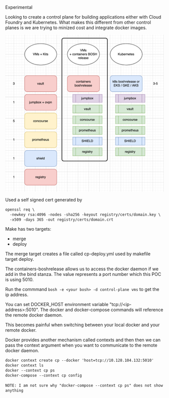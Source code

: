 Experimental

Looking to create a control plane for building applications either with Cloud Foundry and Kubernetes. What makes this different from other control planes is
we are trying to minized cost and integrate docker images.

![Model](docs/images/control-plane_2021-04-02_at_1.32.22_pm.png)

Used a self signed cert generated by

```
openssl req \
  -newkey rsa:4096 -nodes -sha256 -keyout registry/certs/domain.key \
  -x509 -days 365 -out registry/certs/domain.crt
```
Make has two targets:
* merge 
* deploy

The merge target creates a file called cp-deploy.yml used by makefile target deploy.

The containers-boshrelease allows us to access the docker daemon if we add in the bind
stanza. The value represents a port number which this POC is using 5010.  

Run the commmand `bosh -e <your bosh> -d control-plane vms` to get the ip address.

You can set DOCKER_HOST environment variable "tcp://\<ip-address>:5010".  The docker and docker-compose commands will reference the remote docker daemon.

This becomes painful when switching between your local docker and your remote docker.

Docker provides another mechanism called contexts and then then we can pass the context
argument when you want to communicate to the remote docker daemon.

```
docker context create cp --docker 'host=tcp://10.128.104.132:5010'
docker context ls
docker --context cp ps
docker-compose --context cp config

NOTE: I am not sure why "docker-compose --context cp ps" does not show anything  
```
